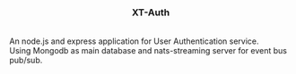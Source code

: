 <h3 align="center">XT-Auth</h3>
<br />
An node.js and express application for User Authentication service.
<br />
Using Mongodb as main database and nats-streaming server for event bus pub/sub.
